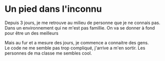 # Un pied dans l'inconnu

Depuis 3 jours, je me retrouve au milieu de personne que je ne connais pas.
Dans un environnement qui ne m'est pas famillie.
On va se donner à fond pour être un des meilleurs

Mais au fur et a mesure des jours, je commence a connaitre des gens.  
Le code ne me semble pas trop compliqué, j'arrive a m'en sortir.
Les personnes de ma classe me sembles cool. 

